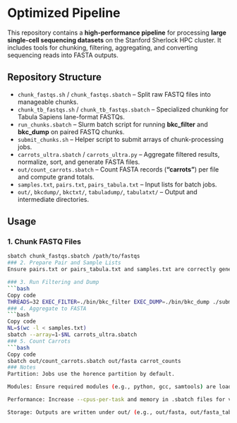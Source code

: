 # Optimized Pipeline

This repository contains a **high-performance pipeline** for processing **large single-cell sequencing datasets** on the Stanford Sherlock HPC cluster. It includes tools for chunking, filtering, aggregating, and converting sequencing reads into FASTA outputs.

## Repository Structure

- `chunk_fastqs.sh` / `chunk_fastqs.sbatch` – Split raw FASTQ files into manageable chunks.  
- `chunk_tb_fastqs.sh` / `chunk_tb_fastqs.sbatch` – Specialized chunking for Tabula Sapiens lane-format FASTQs.  
- `run_chunks.sbatch` – Slurm batch script for running **bkc_filter** and **bkc_dump** on paired FASTQ chunks.  
- `submit_chunks.sh` – Helper script to submit arrays of chunk-processing jobs.  
- `carrots_ultra.sbatch` / `carrots_ultra.py` – Aggregate filtered results, normalize, sort, and generate FASTA files.  
- `out/count_carrots.sbatch` – Count FASTA records (**“carrots”**) per file and compute grand totals.  
- `samples.txt`, `pairs.txt`, `pairs_tabula.txt` – Input lists for batch jobs.  
- `out/`, `bkcdump/`, `bkctxt/`, `tabuladump/`, `tabulatxt/` – Output and intermediate directories.

## Usage

### 1. Chunk FASTQ Files
```bash
sbatch chunk_fastqs.sbatch /path/to/fastqs
### 2. Prepare Pair and Sample Lists
Ensure pairs.txt or pairs_tabula.txt and samples.txt are correctly generated using sed and sort.

### 3. Run Filtering and Dump
```bash
Copy code
THREADS=32 EXEC_FILTER=./bin/bkc_filter EXEC_DUMP=./bin/bkc_dump ./submit_chunks.sh pairs.txt
### 4. Aggregate to FASTA
```bash
Copy code
NL=$(wc -l < samples.txt)
sbatch --array=1-$NL carrots_ultra.sbatch
### 5. Count Carrots
```bash
Copy code
sbatch out/count_carrots.sbatch out/fasta carrot_counts
### Notes
Partition: Jobs use the horence partition by default.

Modules: Ensure required modules (e.g., python, gcc, samtools) are loaded on Sherlock.

Performance: Increase --cpus-per-task and memory in .sbatch files for very large datasets.

Storage: Outputs are written under out/ (e.g., out/fasta, out/fasta_tabula, carrot_counts_*).

